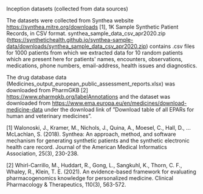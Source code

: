 Inception datasets (collected from data sources)

The datasets were collected from Synthea website https://synthea.mitre.org/downloads [1], 1K Sample Synthetic Patient Records, in CSV format. synthea_sample_data_csv_apr2020.zip (https://synthetichealth.github.io/synthea-sample-data/downloads/synthea_sample_data_csv_apr2020.zip) contains .csv files for 1000 patients from which we extracted data for 10 random patients which are present here for patients' names, encounters, observations, medications, phone numbers, email-address, health issues and diagnostics. 

The drug database data (Medicines_output_european_public_assessment_reports.xlsx) was downloaded from PharmGKB [2] https://www.pharmgkb.org/labelAnnotations and the dataset was downloaded from https://www.ema.europa.eu/en/medicines/download-medicine-data under the download link of ”Download table of all EPARs for human and
veterinary medicines”.

[1] Walonoski, J., Kramer, M., Nichols, J., Quina, A., Moesel, C., Hall, D., ... McLachlan, S.
    (2018). Synthea: An approach, method, and software mechanism for generating synthetic
    patients and the synthetic electronic health care record. Journal of the American Medical
    Informatics Association, 25(3), 230-238.
    
[2] Whirl-Carrillo, M., Huddart, R., Gong, L., Sangkuhl, K., Thorn, C. F., Whaley, R., Klein,
    T. E. (2021). An evidence-based framework for evaluating pharmacogenomics knowledge
    for personalized medicine. Clinical Pharmacology & Therapeutics, 110(3), 563-572.
